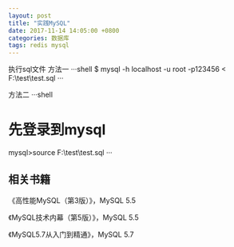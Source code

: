 ```yaml
---
layout: post
title: "实践MySQL"
date: 2017-11-14 14:05:00 +0800
categories: 数据库
tags: redis mysql
---
```


执行sql文件
方法一
···shell
$ mysql -h localhost -u root -p123456 < F:\test\test.sql
···

方法二
···shell
# 先登录到mysql
mysql>source F:\test\test.sql
···

## 相关书籍

《高性能MySQL（第3版）》，MySQL 5.5

《MySQL技术内幕（第5版）》，MySQL 5.5

《MySQL5.7从入门到精通》，MySQL 5.7